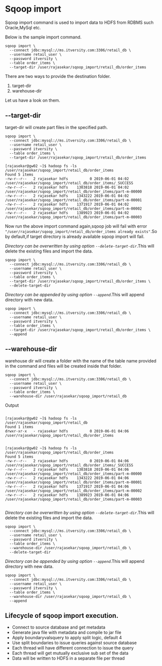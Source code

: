 # Sqoop import

Sqoop import command is used to import data to HDFS from RDBMS such Oracle,MySql etc.

Below is the sample import command.


```
sqoop import \
  --connect jdbc:mysql://ms.itversity.com:3306/retail_db \
  --username retail_user \
  --password itversity \
  --table order_items \
  --target-dir /user/rajasekar/sqoop_import/retail_db/order_items

```

There are two ways to provide the destination folder.

1. target-dir
2. warehouse-dir

Let us have a look on them.

## --target-dir

target-dir will create part files in the specified path.

```
sqoop import \
  --connect jdbc:mysql://ms.itversity.com:3306/retail_db \
  --username retail_user \
  --password itversity \
  --table order_items \
  --target-dir /user/rajasekar/sqoop_import/retail_db/order_items
```

```
[rajasekar@gw02 ~]$ hadoop fs -ls /user/rajasekar/sqoop_import/retail_db/order_items
Found 5 items
-rw-r--r--   2 rajasekar hdfs          0 2019-06-01 04:02 /user/rajasekar/sqoop_import/retail_db/order_items/_SUCCESS
-rw-r--r--   2 rajasekar hdfs    1303818 2019-06-01 04:02 /user/rajasekar/sqoop_import/retail_db/order_items/part-m-00000
-rw-r--r--   2 rajasekar hdfs    1343222 2019-06-01 04:02 /user/rajasekar/sqoop_import/retail_db/order_items/part-m-00001
-rw-r--r--   2 rajasekar hdfs    1371917 2019-06-01 04:02 /user/rajasekar/sqoop_import/retail_db/order_items/part-m-00002
-rw-r--r--   2 rajasekar hdfs    1389923 2019-06-01 04:02 /user/rajasekar/sqoop_import/retail_db/order_items/part-m-00003

```
Now run the above import command again,sqoop job will fail with error `"/user/rajasekar/sqoop_import/retail_db/order_items already exists"`.So by default,if target directory is already available sqoop import will fail.

*Directory can be overwritten by using option  `--delete-target-dir`*.This will delete the existing files and import the data.

```
sqoop import \
  --connect jdbc:mysql://ms.itversity.com:3306/retail_db \
  --username retail_user \
  --password itversity \
  --table order_items \
  --target-dir /user/rajasekar/sqoop_import/retail_db/order_items \
  --delete-target-dir
```
*Directory can be appended by using option  `--append`*.This will append directory with new data.

```
sqoop import \
  --connect jdbc:mysql://ms.itversity.com:3306/retail_db \
  --username retail_user \
  --password itversity \
  --table order_items \
  --target-dir /user/rajasekar/sqoop_import/retail_db/order_items \
  --append
```

## --warehouse-dir

warehouse dir will create a folder with the name of the table name provided in the command and files will be created inside that folder.


```
sqoop import \
  --connect jdbc:mysql://ms.itversity.com:3306/retail_db \
  --username retail_user \
  --password itversity \
  --table order_items \
  --warehouse-dir /user/rajasekar/sqoop_import/retail_db

```

Output

```

[rajasekar@gw02 ~]$ hadoop fs -ls /user/rajasekar/sqoop_import/retail_db
Found 1 items
drwxr-xr-x   - rajasekar hdfs          0 2019-06-01 04:06 /user/rajasekar/sqoop_import/retail_db/order_items


[rajasekar@gw02 ~]$ hadoop fs -ls /user/rajasekar/sqoop_import/retail_db/order_items
Found 5 items
-rw-r--r--   2 rajasekar hdfs          0 2019-06-01 04:06 /user/rajasekar/sqoop_import/retail_db/order_items/_SUCCESS
-rw-r--r--   2 rajasekar hdfs    1303818 2019-06-01 04:06 /user/rajasekar/sqoop_import/retail_db/order_items/part-m-00000
-rw-r--r--   2 rajasekar hdfs    1343222 2019-06-01 04:06 /user/rajasekar/sqoop_import/retail_db/order_items/part-m-00001
-rw-r--r--   2 rajasekar hdfs    1371917 2019-06-01 04:06 /user/rajasekar/sqoop_import/retail_db/order_items/part-m-00002
-rw-r--r--   2 rajasekar hdfs    1389923 2019-06-01 04:06 /user/rajasekar/sqoop_import/retail_db/order_items/part-m-00003


```


*Directory can be overwritten by using option  `--delete-target-dir`*.This will delete the existing files and import the data.

```
sqoop import \
  --connect jdbc:mysql://ms.itversity.com:3306/retail_db \
  --username retail_user \
  --password itversity \
  --table order_items \
  --warehouse-dir /user/rajasekar/sqoop_import/retail_db \
  --delete-target-dir
```
*Directory can be appended by using option  `--append`*.This will append directory with new data.

```
sqoop import \
  --connect jdbc:mysql://ms.itversity.com:3306/retail_db \
  --username retail_user \
  --password itversity \
  --table order_items \
  --warehouse-dir /user/rajasekar/sqoop_import/retail_db \
  --append
```

## Lifecycle of sqoop import execution.



* Connect to source database and get metadata
* Generate java file with metadata and compile to jar file
* Apply boundaryvalsquery to apply split logic, default 4
* Use split boundaries to issue queries against source database
* Each thread will have different connection to issue the query
* Each thread will get mutually exclusive sub set of the data
* Data will be written to HDFS in a separate file per thread

